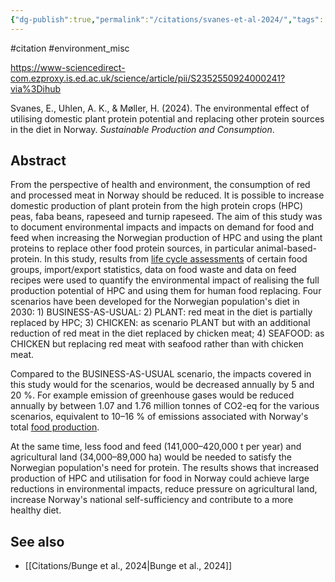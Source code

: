 ```yaml
---
{"dg-publish":true,"permalink":"/citations/svanes-et-al-2024/","tags":["animal_feed"],"created":"2025-10-23T17:42:45.276+01:00","updated":"2025-10-23T19:18:51.119+01:00"}
---
```


#citation #environment_misc 

https://www-sciencedirect-com.ezproxy.is.ed.ac.uk/science/article/pii/S2352550924000241?via%3Dihub

Svanes, E., Uhlen, A. K., & Møller, H. (2024). The environmental effect of utilising domestic plant protein potential and replacing other protein sources in the diet in Norway. _Sustainable Production and Consumption_.
## Abstract

From the perspective of health and environment, the consumption of red and processed meat in Norway should be reduced. It is possible to increase domestic production of plant protein from the high protein crops (HPC) peas, faba beans, rapeseed and turnip rapeseed. The aim of this study was to document environmental impacts and impacts on demand for food and feed when increasing the Norwegian production of HPC and using the plant proteins to replace other food protein sources, in particular animal-based-protein. In this study, results from [life cycle assessments](https://www-sciencedirect-com.ezproxy.is.ed.ac.uk/topics/engineering/life-cycle-assessment "Learn more about life cycle assessments from ScienceDirect's AI-generated Topic Pages") of certain food groups, import/export statistics, data on food waste and data on feed recipes were used to quantify the environmental impact of realising the full production potential of HPC and using them for human food replacing. Four scenarios have been developed for the Norwegian population's diet in 2030: 1) BUSINESS-AS-USUAL: 2) PLANT: red meat in the diet is partially replaced by HPC; 3) CHICKEN: as scenario PLANT but with an additional reduction of red meat in the diet replaced by chicken meat; 4) SEAFOOD: as CHICKEN but replacing red meat with seafood rather than with chicken meat.

Compared to the BUSINESS-AS-USUAL scenario, the impacts covered in this study would for the scenarios, would be decreased annually by 5 and 20 %. For example emission of greenhouse gases would be reduced annually by between 1.07 and 1.76 million tonnes of CO2-eq for the various scenarios, equivalent to 10–16 % of emissions associated with Norway's total [food production](https://www-sciencedirect-com.ezproxy.is.ed.ac.uk/topics/earth-and-planetary-sciences/food-production "Learn more about food production from ScienceDirect's AI-generated Topic Pages").

At the same time, less food and feed (141,000–420,000 t per year) and agricultural land (34,000–89,000 ha) would be needed to satisfy the Norwegian population's need for protein. The results shows that increased production of HPC and utilisation for food in Norway could achieve large reductions in environmental impacts, reduce pressure on agricultural land, increase Norway's national self-sufficiency and contribute to a more healthy diet.

## See also
- [[Citations/Bunge et al., 2024\|Bunge et al., 2024]]
